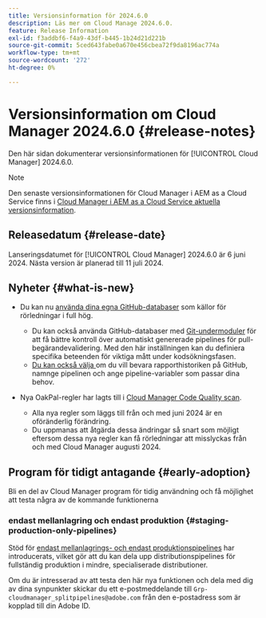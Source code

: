 ```yaml
---
title: Versionsinformation för 2024.6.0
description: Läs mer om Cloud Manage 2024.6.0.
feature: Release Information
exl-id: f3addbf6-f4a9-43df-b445-1b24d21d221b
source-git-commit: 5ced643fabe0a670e456cbea72f9da8196ac774a
workflow-type: tm+mt
source-wordcount: '272'
ht-degree: 0%

---
```


# Versionsinformation om Cloud Manager 2024.6.0 {#release-notes}

Den här sidan dokumenterar versionsinformationen för [!UICONTROL Cloud Manager] 2024.6.0.

>[!NOTE]
>
>Den senaste versionsinformationen för Cloud Manager i AEM as a Cloud Service finns i [Cloud Manager i AEM as a Cloud Service aktuella versionsinformation](https://experienceleague.adobe.com/en/docs/experience-manager-cloud-service/content/release-notes/cloud-manager/current).

## Releasedatum {#release-date}

Lanseringsdatumet för [!UICONTROL Cloud Manager] 2024.6.0 är 6 juni 2024. Nästa version är planerad till 11 juli 2024.

## Nyheter {#what-is-new}

* Du kan nu [använda dina egna GitHub-databaser](/help/managing-code/private-repositories.md) som källor för rörledningar i full hög.

   * Du kan också använda GitHub-databaser med [Git-undermoduler](/help/managing-code/git-submodules.md) för att få bättre kontroll över automatiskt genererade pipelines för pull-begärandevalidering. Med den här inställningen kan du definiera specifika beteenden för viktiga mått under kodsökningsfasen.
   * [Du kan också välja ](/help/managing-code/github-check-config.md) om du vill bevara rapporthistoriken på GitHub, namnge pipelinen och ange pipeline-variabler som passar dina behov.
* Nya OakPal-regler har lagts till i [Cloud Manager Code Quality scan](/help/using/custom-code-quality-rules.md#oakpal-ui-content-package).
   * Alla nya regler som läggs till från och med juni 2024 är en oföränderlig förändring.
   * Du uppmanas att åtgärda dessa ändringar så snart som möjligt eftersom dessa nya regler kan få rörledningar att misslyckas från och med Cloud Manager augusti 2024.

## Program för tidigt antagande {#early-adoption}

Bli en del av Cloud Manager program för tidig användning och få möjlighet att testa några av de kommande funktionerna

### endast mellanlagring och endast produktion {#staging-production-only-pipelines}

Stöd för [endast mellanlagrings- och endast produktionspipelines](/help/using/stage-prod-only.md) har introducerats, vilket gör att du kan dela upp distributionspipelines för fullständig produktion i mindre, specialiserade distributioner.

Om du är intresserad av att testa den här nya funktionen och dela med dig av dina synpunkter skickar du ett e-postmeddelande till `Grp-cloudmanager_splitpipelines@adobe.com` från den e-postadress som är kopplad till din Adobe ID.
